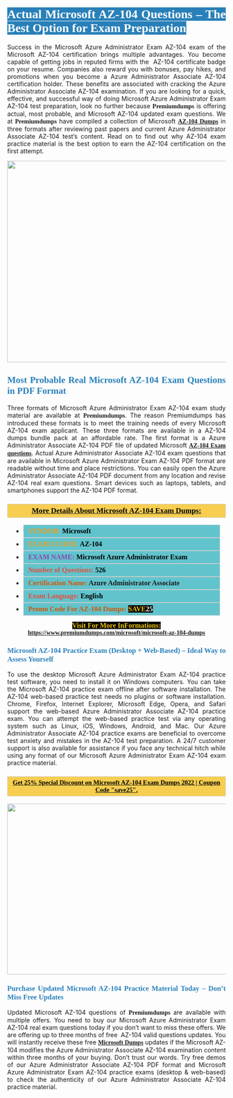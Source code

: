 <h1 style="text-align: justify;"><span style="color:#ffffff;"><span style="font-family:Georgia,serif;"><strong><span style="background-color:#2980b9;">Actual Microsoft AZ-104 Questions – The Best Option for Exam Preparation</span></strong></span></span></h1>

<p style="text-align: justify;">Success in the Microsoft Azure Administrator Exam AZ-104 exam of the Microsoft AZ-104 certification brings multiple advantages. You become capable of getting jobs in reputed firms with the  AZ-104 certificate badge on your resume. Companies also reward you with bonuses, pay hikes, and promotions when you become a Azure Administrator Associate AZ-104 certification holder. These benefits are associated with cracking the Azure Administrator Associate AZ-104 examination. If you are looking for a quick, effective, and successful way of doing Microsoft Azure Administrator Exam AZ-104 test preparation, look no further because <span style="font-family:Georgia,serif;"><strong>Premiumdumps</strong></span> is offering actual, most probable, and Microsoft AZ-104 updated exam questions. We at <span style="font-family:Georgia,serif;"><strong>Premiumdumps</strong></span> have compiled a collection of Microsoft <span style="font-family:Georgia,serif;"><strong><a href="https://www.premiumdumps.com/microsoft/microsoft-az-104-dumps">AZ-104 Dumps</a></strong></span> in three formats after reviewing past papers and current Azure Administrator Associate AZ-104 test’s content. Read on to find out why AZ-104 exam practice material is the best option to earn the AZ-104 certification on the first attempt.</p>

<p style="text-align: center;"><a href="https://www.premiumdumps.com/microsoft/microsoft-az-104-dumps"><img alt="" src="https://i.imgur.com/P39uA2n.jpeg" style="width: 700px; height: 465px;" /></a></p>

<h2 style="text-align: justify;"><span style="color:#2980b9;"><span style="font-family:Georgia,serif;"><strong>Most Probable Real Microsoft AZ-104 Exam Questions in PDF Format</strong></span></span></h2>

<p style="text-align: justify;">Three formats of Microsoft Azure Administrator Exam AZ-104 exam study material are available at <span style="font-family:Georgia,serif;"><strong>Premiumdumps</strong></span>. The reason Premiumdumps has introduced these formats is to meet the training needs of every Microsoft AZ-104 exam applicant. These three formats are available in a AZ-104 dumps bundle pack at an affordable rate. The first format is a Azure Administrator Associate AZ-104 PDF file of updated Microsoft <span style="font-family:Georgia,serif;"><strong><a href="https://www.premiumdumps.com/microsoft/microsoft-az-104-dumps">AZ-104 Exam questions</a></strong></span>. Actual Azure Administrator Associate AZ-104 exam questions that are available in Microsoft Azure Administrator Exam AZ-104 PDF format are readable without time and place restrictions. You can easily open the Azure Administrator Associate AZ-104 PDF document from any location and revise AZ-104 real exam questions. Smart devices such as laptops, tablets, and smartphones support the AZ-104 PDF format.</p>

<h3 style="background: #f7ce50; border: 1px solid rgb(204, 204, 204); padding: 5px 10px; text-align: center;"><span style="font-family:Georgia,serif;"><u><u><span style="color:#000000;"><span style="font-size:11pt"><span style="line-height:normal"><b><span style="font-size:13.0pt"><span cambria="">More Details About Microsoft AZ-104 Exam Dumps:</span></span></b></span></span></span></u></u></span></h3>

<ul>
	<li style="margin:0cm 10pt">
	<div style="background:#61c4cd; border: 1px solid rgb(204, 204, 204); padding: 5px 10px; text-align: justify;"><span style="font-family:Georgia,serif;"><span style="font-size:11pt"><span style="line-height:normal"><b><span style="font-size:12.0pt"><span new="" roman="" times=""><span style="color:#f39c12;">VENDOR:</span> <span style="color:#000000;">Microsoft</span></span></span></b></span></span></span></div>
	</li>
	<li style="margin:0cm 10pt">
	<div style="background: #61c4cd; border: 1px solid rgb(204, 204, 204); padding: 5px 10px; text-align: justify;"><span style="font-family:Georgia,serif;"><span style="font-size:11pt"><span style="line-height:normal"><b><span style="font-size:12.0pt"><span new="" roman="" times=""><span style="color:#f39c12;">EXAM CCODE:</span> <span style="color:#000000;">AZ-104</span></span></span></b></span></span></span></div>
	</li>
	<li style="margin:0cm 10pt">
	<div style="background: #61c4cd; border: 1px solid rgb(204, 204, 204); padding: 5px 10px; text-align: justify;"><span style="font-family:Georgia,serif;"><span style="font-size:11pt"><span style="line-height:normal"><b><span style="font-size:12.0pt"><span new="" roman="" times=""><span style="color:#8e44ad;">EXAM NAME:</span> <span style="color:#000000;">Microsoft Azure Administrator Exam</span></span></span></b></span></span></span></div>
	</li>
	<li style="margin:0cm 10pt">
	<div style="background: #61c4cd; border: 1px solid rgb(204, 204, 204); padding: 5px 10px;"><span style="font-family:Georgia,serif;"><span style="font-size:11pt"><span style="line-height:normal"><b><span style="font-size:12.0pt"><span new="" roman="" times=""><span style="color:#e74c3c;">Number of Questions:</span><span style="color:#000000;"><span style="color:#f1c40f;"> </span>526</span></span></span></b></span></span></span></div>
	</li>
	<li style="margin:0cm 10pt">
	<div style="background: #61c4cd; border: 1px solid rgb(204, 204, 204); padding: 5px 10px; text-align: justify;"><span style="font-family:Georgia,serif;"><span style="font-size:11pt"><span style="line-height:normal"><b><span style="font-size:12.0pt"><span new="" roman="" times=""><span style="color:#d35400;">Certification Name:</span> Azure Administrator Associate</span></span></b></span></span></span></div>
	</li>
	<li style="margin:0cm 10pt">
	<div style="background: #61c4cd; border: 1px solid rgb(204, 204, 204); padding: 5px 10px; text-align: justify;"><span style="font-family:Georgia,serif;"><span style="font-size:11pt"><span style="line-height:normal"><b><span style="font-size:12.0pt"><span new="" roman="" times=""><span style="color:#e74c3c;">Exam Language:</span> <span style="color:#000000;">English</span></span></span></b></span></span></span></div>
	</li>
	<li style="margin:0cm 10pt">
	<div style="background: #61c4cd; border: 1px solid rgb(204, 204, 204); padding: 5px 10px;"><span style="font-family:Georgia,serif;"><span style="font-size:11pt"><span style="line-height:normal"><b><span style="font-size:12.0pt"><span new="" roman="" times=""><span style="color:#d35400;">Promo Code For AZ-104 Dumps:</span><span style="color:#f1c40f;"> <span style="background-color:#000000;">SAVE</span></span><span style="color:#ffffff;"><span style="background-color:#000000;">25</span></span></span></span></b></span></span></span></div>
	</li>
</ul>

<p style="text-align: center;"><span style="font-family:Georgia,serif;"><strong><span style="font-size:16px;"><span style="color:#f1c40f;"><span style="background-color:#000000;">Visit For More InFormations:</span></span></span> <a href="https://www.premiumdumps.com/microsoft/microsoft-az-104-dumps">https://www.premiumdumps.com/microsoft/microsoft-az-104-dumps</a></strong></span></p>

<h3 style="text-align: justify;"><span style="color:#2980b9;"><span style="font-family:Georgia,serif;"><strong><strong><strong>Microsoft AZ-104 Practice Exam (Desktop + Web-Based) – Ideal Way to Assess Yourself</strong></strong></strong></span></span></h3>

<p style="text-align: justify;">To use the desktop Microsoft Azure Administrator Exam AZ-104 practice test software, you need to install it on Windows computers. You can take the Microsoft AZ-104 practice exam offline after software installation. The AZ-104 web-based practice test needs no plugins or software installation. Chrome, Firefox, Internet Explorer, Microsoft Edge, Opera, and Safari support the web-based Azure Administrator Associate AZ-104 practice exam. You can attempt the web-based practice test via any operating system such as Linux, iOS, Windows, Android, and Mac. Our Azure Administrator Associate AZ-104 practice exams are beneficial to overcome test anxiety and mistakes in the AZ-104 test preparation. A 24/7 customer support is also available for assistance if you face any technical hitch while using any format of our Microsoft Azure Administrator Exam AZ-104 exam practice material.</p>

<h3 style="background: rgb(247, 206, 80); border: 1px solid rgb(204, 204, 204); padding: 5px 10px; text-align: center;"><span style="font-family:Georgia,serif;"><u><span style="color:#000000;"><span style="font-size:11pt;"><span style="line-height:normal;"><b><span cambria="">Get 25% Special Discount on Microsoft AZ-104 Exam Dumps 2022 | Coupon Code "save25".</span></b></span></span></span></u></span></h3>

<p style="text-align: center;"><strong><strong><a href="https://www.premiumdumps.com/microsoft/microsoft-az-104-dumps"><img alt="" src="https://i.imgur.com/IafrsaO.jpg" style="width: 700px; height: 394px;" /></a></strong></strong></p>

<h3 style="text-align: justify;"><strong><span style="color:#2980b9;"><span style="font-family:Georgia,serif;"><strong><strong><strong>Purchase Updated Microsoft AZ-104 Practice Material Today – Don’t Miss Free Updates</strong></strong></strong></span></span></strong></h3>

<p style="text-align: justify;">Updated Microsoft AZ-104 questions of <span style="font-family:Georgia,serif;"><strong>Premiumdumps</strong></span> are available with multiple offers. You need to buy our Microsoft Azure Administrator Exam AZ-104 real exam questions today if you don’t want to miss these offers. We are offering up to three months of free  AZ-104 valid questions updates. You will instantly receive these free <span style="font-family:Georgia,serif;"><strong><a href="https://www.premiumdumps.com/microsoft-exam-dumps">Microsoft Dumps</a></strong></span> updates if the Microsoft AZ-104 modifies the Azure Administrator Associate AZ-104 examination content within three months of your buying. Don’t trust our words. Try free demos of our Azure Administrator Associate AZ-104 PDF format and Microsoft Azure Administrator Exam AZ-104 practice exams (desktop & web-based) to check the authenticity of our Azure Administrator Associate AZ-104 practice material.</p>
